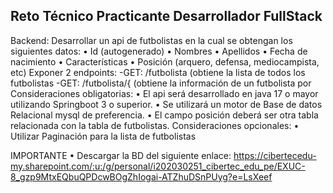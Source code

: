 ## Reto Técnico Practicante Desarrollador FullStack
Backend:
Desarrollar un api de futbolistas en la cual se obtengan los siguientes datos:
• Id (autogenerado)
• Nombres
• Apellidos
• Fecha de nacimiento
• Características
• Posición (arquero, defensa, mediocampista, etc)
Exponer 2 endpoints:
-GET: /futbolista (obtiene la lista de todos los futbolistas
-GET: /futbolista/{ (obtiene la información de un futbolista por
Consideraciones obligatorias:
• El api será desarrollado en java 17 o mayor utilizando Springboot 3 o
superior.
• Se utilizará un motor de Base de datos Relacional mysql de
preferencia.
• El campo posición deberá ser otra tabla relacionada con la tabla de
futbolistas.
Consideraciones opcionales:
• Utilizar Paginación para la lista de futbolistas


IMPORTANTE 
• Descargar la BD del siguiente enlace: 
https://cibertecedu-my.sharepoint.com/:u:/g/personal/i202030251_cibertec_edu_pe/EXUC-8_gzp9MtxEQbuQPDcwBOgZhIogai-ATZhuDSnPUyg?e=LsXeef
